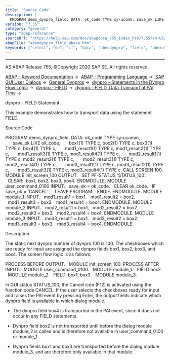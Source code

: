 ```yaml
---
title: "Source Code"
description: |
  PROGRAM demo_dynpro_field. DATA: ok_code TYPE sy-ucomm, save_ok LIKE ok_code, box1(1) TYPE c, box2(1) TYPE c, box3(1) TYPE c, box4(1) TYPE c, mod1_result1(1) TYPE c, mod1_result2(1) TYPE c, mod1_result3(1) TYPE c, mod1_result4(1) TYPE c, mod2_result1(1) TYPE c, mod2_result2(1) TYPE c, mod
version: "7.55"
category: "general"
type: "abap-reference"
sourceUrl: "https://help.sap.com/doc/abapdocu_755_index_htm/7.55/en-US/abendynpro_field_abexa.htm"
abapFile: "abendynpro_field_abexa.htm"
keywords: ["select", "do", "if", "data", "abendynpro", "field", "abexa"]
---
```


* * *

AS ABAP Release 755, ©Copyright 2020 SAP SE. All rights reserved.

[ABAP - Keyword Documentation](https://help.sap.com/doc/abapdocu_755_index_htm/7.55/en-US/abenabap.htm) →  [ABAP - Programming Language](https://help.sap.com/doc/abapdocu_755_index_htm/7.55/en-US/abenabap_reference.htm) →  [SAP GUI User Dialogs](https://help.sap.com/doc/abapdocu_755_index_htm/7.55/en-US/abenabap_screens.htm) →  [General Dynpros](https://help.sap.com/doc/abapdocu_755_index_htm/7.55/en-US/abenabap_dynpros.htm) →  [dynpro - Statements in the Dynpro Flow Logic](https://help.sap.com/doc/abapdocu_755_index_htm/7.55/en-US/abenabap_dynpros_dynpro_statements.htm) →  [dynpro - FIELD](https://help.sap.com/doc/abapdocu_755_index_htm/7.55/en-US/dynpfield.htm) →  [dynpro - FIELD, Data Transport at PAI Time](https://help.sap.com/doc/abapdocu_755_index_htm/7.55/en-US/abendynp_field_data_transport.htm) → 

dynpro - FIELD Statement

This example demonstrates how to transport data using the statement FIELD.

Source Code

PROGRAM demo\_dynpro\_field.
DATA: ok\_code TYPE sy-ucomm,
      save\_ok LIKE ok\_code,
      box1(1) TYPE c, box2(1) TYPE c, box3(1) TYPE c, box4(1) TYPE c,
      mod1\_result1(1) TYPE c, mod1\_result2(1) TYPE c,
      mod1\_result3(1) TYPE c, mod1\_result4(1) TYPE c,
      mod2\_result1(1) TYPE c, mod2\_result2(1) TYPE c,
      mod2\_result3(1) TYPE c, mod2\_result4(1) TYPE c,
      mod3\_result1(1) TYPE c, mod3\_result2(1) TYPE c,
      mod3\_result3(1) TYPE c, mod3\_result4(1) TYPE c.
CALL SCREEN 100.
MODULE init\_screen\_100 OUTPUT.
  SET PF-STATUS 'STATUS\_100'.
  CLEAR:  box1, box2, box3, box4.
ENDMODULE.
MODULE user\_command\_0100 INPUT.
  save\_ok = ok\_code.
  CLEAR ok\_code.
  IF save\_ok = 'CANCEL'.
    LEAVE PROGRAM.
  ENDIF.
ENDMODULE.
MODULE module\_1 INPUT.
  mod1\_result1 = box1.
  mod1\_result2 = box2.
  mod1\_result3 = box3.
  mod1\_result4 = box4.
ENDMODULE.
MODULE module\_2 INPUT.
  mod2\_result1 = box1.
  mod2\_result2 = box2.
  mod2\_result3 = box3.
  mod2\_result4 = box4.
ENDMODULE.
MODULE module\_3 INPUT.
  mod3\_result1 = box1.
  mod3\_result2 = box2.
  mod3\_result3 = box3.
  mod3\_result4 = box4.
ENDMODULE.

Description

The static next dynpro number of dynpro 100 is 100. The checkboxes which are ready for input are assigned the dynpro fields box1, box2, box3, and box4. The screen flow logic is as follows:

PROCESS BEFORE OUTPUT.
  MODULE init\_screen\_100.
PROCESS AFTER INPUT.
  MODULE user\_command\_0100.
  MODULE module\_1.
  FIELD box2.
  MODULE module\_2.
  FIELD: box1, box3.
  MODULE module\_3.

In GUI status STATUS\_100, the Cancel icon (F12) is activated using the function code CANCEL. If the user selects the checkboxes ready for input and raises the PAI event by pressing Enter, the output fields indicate which dynpro field is available in which dialog module.

-   The dynpro field box4 is transported in the PAI event, since it does not occur in any FIELD statements.

-   Dynpro field box2 is not transported until before the dialog module module\_2 is called and is therefore not available in user\_command\_0100 or module\_1.

-   Dynpro fields box1 and box3 are transported before the dialog module module\_3, and are therefore only available in that module.